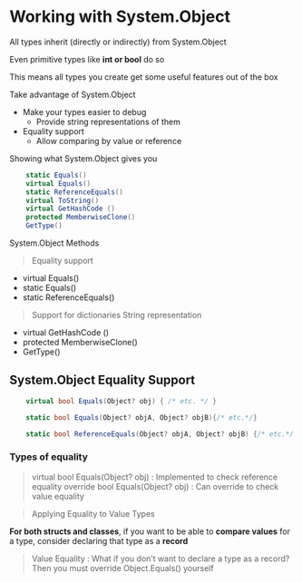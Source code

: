 # Working with System.Object

All types inherit (directly or indirectly) from System.Object

Even primitive types like **int or bool** do so

This means all types you create get some useful features out of the box

Take advantage of System.Object
- Make your types easier to debug
    - Provide string representations of them
- Equality support
    - Allow comparing by value or reference

Showing what System.Object gives you

```csharp
    static Equals()
    virtual Equals()
    static ReferenceEquals()
    virtual ToString()
    virtual GetHashCode ()
    protected MemberwiseClone()
    GetType()
```

System.Object Methods

>   Equality support 
-   virtual Equals()
-   static Equals()
-   static ReferenceEquals()

> Support for dictionaries 
> String representation
-   virtual GetHashCode ()
-   protected MemberwiseClone()
-   GetType()

## System.Object Equality Support

```csharp
    virtual bool Equals(Object? obj) { /* etc. */ } 

    static bool Equals(Object? objA, Object? objB){/* etc.*/} 

    static bool ReferenceEquals(Object? objA, Object? objB) {/* etc.*/ }
```

### Types of equality

> virtual bool Equals(Object? obj) : Implemented to check reference equality
> override bool Equals(Object? obj) : Can override to check value equality

> Applying Equality to Value Types

**For both structs and classes**, if you want to be able to **compare values** for a type, consider declaring that type as a **record**

> Value Equality :
What if you don’t want to declare a type as a record? Then you must override Object.Equals() yourself
